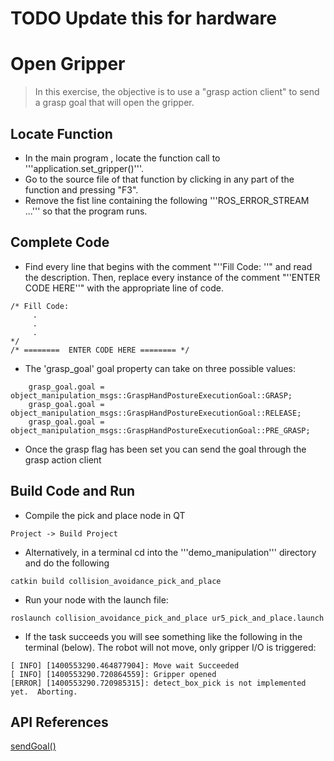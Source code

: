 # TODO Update this for hardware
# Open Gripper
>In this exercise, the objective is to use a "grasp action client" to send a grasp goal that will open the gripper.

## Locate Function

  * In the main program , locate the function call to '''application.set_gripper()'''.
  * Go to the source file of that function by clicking in any part of the function and pressing "F3".
  * Remove the fist line containing the following '''ROS_ERROR_STREAM ...''' so that the program runs.


## Complete Code

  * Find every line that begins with the comment "''Fill Code: ''" and read the description.  Then, replace every instance of the comment  "''ENTER CODE HERE''"
 with the appropriate line of code.
```
/* Fill Code:
     .
     .
     .
*/
/* ========  ENTER CODE HERE ======== */
```

 * The 'grasp_goal' goal property can take on three possible values:
```
    grasp_goal.goal = object_manipulation_msgs::GraspHandPostureExecutionGoal::GRASP;
    grasp_goal.goal = object_manipulation_msgs::GraspHandPostureExecutionGoal::RELEASE;
    grasp_goal.goal = object_manipulation_msgs::GraspHandPostureExecutionGoal::PRE_GRASP;
```

  * Once the grasp flag has been set you can send the goal through the grasp action client


## Build Code and Run

  * Compile the pick and place node in QT
```
Project -> Build Project
```

  * Alternatively, in a terminal cd into the '''demo_manipulation''' directory and do the following
```
catkin build collision_avoidance_pick_and_place
```

  * Run your node with the launch file:
```
roslaunch collision_avoidance_pick_and_place ur5_pick_and_place.launch
```

  * If the task succeeds you will see something like the following in the terminal (below). The robot will not move, only gripper I/O is triggered:
```
[ INFO] [1400553290.464877904]: Move wait Succeeded
[ INFO] [1400553290.720864559]: Gripper opened
[ERROR] [1400553290.720985315]: detect_box_pick is not implemented yet.  Aborting.
```

## API References

[sendGoal()](http://ros.org/doc/hydro/api/actionlib/html/classactionlib_1_1SimpleActionClient.html)
